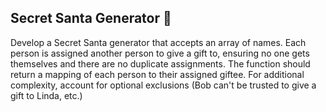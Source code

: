 ## Secret Santa Generator 🎅
Develop a Secret Santa generator that accepts an array of names. Each person is assigned another person to give a gift to, ensuring no one gets themselves and there are no duplicate assignments. The function should return a mapping of each person to their assigned giftee. For additional complexity, account for optional exclusions (Bob can't be trusted to give a gift to Linda, etc.)